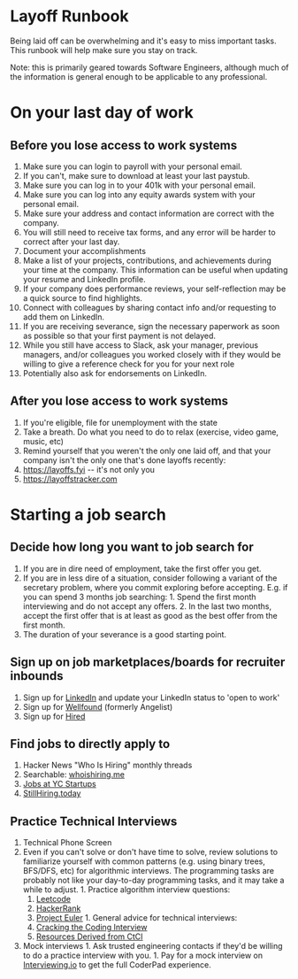 # Layoff Runbook

Being laid off can be overwhelming and it's easy to miss important tasks. This
runbook will help make sure you stay on track.

Note: this is primarily geared towards Software Engineers, although much of the
information is general enough to be applicable to any professional.

# On your last day of work
## Before you lose access to work systems
1. Make sure you can login to payroll with your personal email.
  1. If you can't, make sure to download at least your last paystub.
1. Make sure you can log in to your 401k with your personal email.
1. Make sure you can log into any equity awards system with your personal email.
1. Make sure your address and contact information are correct with the company.
  1. You will still need to receive tax forms, and any error will be harder to correct after your last day.
1. Document your accomplishments
  1. Make a list of your projects, contributions, and achievements during your time at the company. This information can be useful when updating your resume and LinkedIn profile.
  2. If your company does performance reviews, your self-reflection may be a quick source to find highlights.
1. Connect with colleagues by sharing contact info and/or requesting to add them on LinkedIn.
1. If you are receiving severance, sign the necessary paperwork as soon as possible so that your first payment is not delayed.
1. While you still have access to Slack, ask your manager, previous managers, and/or colleagues you worked closely with if they would be willing to give a reference check for you for your next role
  1. Potentially also ask for endorsements on LinkedIn.

## After you lose access to work systems
1. If you're eligible, file for unemployment with the state
1. Take a breath. Do what you need to do to relax (exercise, video game, music, etc)
1. Remind yourself that you weren't the only one laid off, and that your company isn't the only one that's done layoffs recently:
  1. https://layoffs.fyi -- it's not only you
  1. https://layoffstracker.com

# Starting a job search
## Decide how long you want to job search for
  1. If you are in dire need of employment, take the first offer you get.
  1. If you are in less dire of a situation, consider following a variant of the secretary problem, where you commit exploring before accepting. E.g. if you can spend 3 months job searching:
    1. Spend the first month interviewing and do not accept any offers.
    2. In the last two months, accept the first offer that is at least as good as the best offer from the first month.
1. The duration of your severance is a good starting point.

## Sign up on job marketplaces/boards for recruiter inbounds
1. Sign up for [LinkedIn](https://www.linkedin.com) and update your LinkedIn status to 'open to work'
1. Sign up for [Wellfound](https://www.wellfound.com) (formerly Angelist)
1. Sign up for [Hired](https://www.hired.com)

## Find jobs to directly apply to
1. Hacker News "Who Is Hiring" monthly threads
  1. Searchable: [whoishiring.me](https://whoishiring.me)
1. [Jobs at YC Startups](https://news.ycombinator.com/jobs)
1. [StillHiring.today](http://stillhiring.today)



## Practice Technical Interviews
1. Technical Phone Screen
  1. Even if you can't solve or don't have time to solve, review solutions to familiarize yourself with common patterns (e.g. using binary trees, BFS/DFS, etc) for algorithmic interviews. The programming tasks are probably not like your day-to-day programming tasks, and it may take a while to adjust.
    1. Practice algorithm interview questions:
      1. [Leetcode](https://www.leetcode.com)
      1. [HackerRank](https://www.hackerrank.com)
      1. [Project Euler](https://www.projecteuler.net)
    1. General advice for technical interviews:
      1. [Cracking the Coding Interview](https://www.crackingthecodinginterview.com)
        1. [Resources Derived from CtCI](https://duckduckgo.com/?q=cracking+the+coding+interview+summary&hps=1&ia=web)
  1. Mock interviews
    1. Ask trusted engineering contacts if they'd be willing to do a practice interview with you.
    1. Pay for a mock interview on [Interviewing.io](https://www.interviewing.io) to get the full CoderPad experience.

